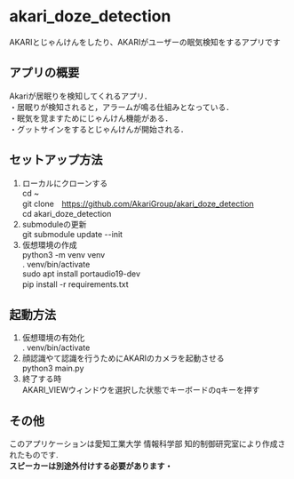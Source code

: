 # akari_doze_detection  
AKARIとじゃんけんをしたり、AKARIがユーザーの眠気検知をするアプリです  

## アプリの概要  
Akariが居眠りを検知してくれるアプリ．  
・居眠りが検知されると，アラームが鳴る仕組みとなっている．  
・眠気を覚ますためにじゃんけん機能がある．  
・グットサインをするとじゃんけんが開始される．

## セットアップ方法
1. ローカルにクローンする  
cd ~  
git clone　https://github.com/AkariGroup/akari_doze_detection   
cd akari_doze_detection  
2. submoduleの更新  
git submodule update --init  
3. 仮想環境の作成  
python3 -m venv venv  
. venv/bin/activate  
sudo apt install portaudio19-dev  
pip install -r requirements.txt　
 
## 起動方法
1. 仮想環境の有効化    
. venv/bin/activate  
2. 顔認識やて認識を行うためにAKARIのカメラを起動させる  
python3 main.py  
3. 終了する時  
AKARI_VIEWウィンドウを選択した状態でキーボードのqキーを押す  

## その他  
このアプリケーションは愛知工業大学 情報科学部 知的制御研究室により作成されたものです.  
**スピーカーは別途外付けする必要があります・** 
